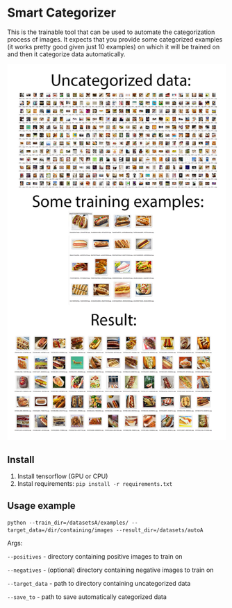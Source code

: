 # Smart Categorizer
This is the trainable tool that can be used to automate the categorization process of images. It expects that you provide some categorized examples (it works pretty good given just 10 examples) on which it will be trained on and then it categorize data automatically. 

![screenshot](images/example.jpg)

## Install
1. Install tensorflow (GPU or CPU)
2. Instal requirements: `pip install -r requirements.txt`

## Usage example

```python --train_dir=/datasetsA/examples/ --target_data=/dir/containing/images --result_dir=/datasets/autoA```

Args:

`--positives` - directory containing positive images to train on

`--negatives` - (optional) directory containing negative images to train on

`--target_data` - path to directory containing uncategorized data

`--save_to` - path to save automatically categorized data
